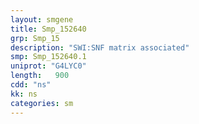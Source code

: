 ```yaml
---
layout: smgene
title: Smp_152640
grp: Smp_15
description: "SWI:SNF matrix associated"
smp: Smp_152640.1
uniprot: "G4LYC0"
length:   900
cdd: "ns"
kk: ns
categories: sm
---
```

